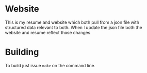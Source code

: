 Website
=======

This is my resume and website which both pull from a json file with structured data relevant to both. When I update the json file both the website and resume reflect those changes.

Building
========
To build just issue `make` on the command line.
